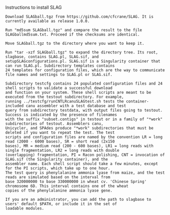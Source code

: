 Instructions to install SLAG

    Download SLAGball.tgz from https://github.com/cfcrane/SLAG. It is currently available as release 1.0.0.

    Run "md5sum SLAGball.tgz" and compare the result to the file SLAGballmd5sum.txt. Proceed if the checksums are identical.

    Move SLAGball.tgz to the directory where you want to keep it.

    Run "tar -xzf SLAGball.tgz" to expand the directory tree. Its root, slagbase, contains SLAG.pl, SLAG.sif, and 
    setupSLAGconfigurations.pl. SLAG.sif is a Singularity container that can run SLAG.pl. Subdirectory templates contains
    24 templates for configuration files, which are the way to communicate file names and settings to SLAG.pl or SLAG.sif.
    
    Subdirectory testcfg contains 24 populated configuration files and 24 shell scripts to validate a successful download 
    and function on your system. These shell scripts are meant to be executed from the testout subdirectory. For example, 
    running ../testcfg/runCNTLRcanuSLAGtest.sh tests the container-included canu assembler with a test database and test 
    query from subdirectory testdata, with output files going to testout. Success is indicated by the presence of filenames 
    with the suffix "subset.contigs" in testout or in a family of "*work" subdirectories of testout. Assemblers canu, 
    Unicycler, and SPAdes produce "*work" subdirectories that must be deleted if you want to repeat the test. The test 
    scripts and configuration files are named by the convention LR = long read (2000 - 6000 bases), SR = short read (2x150 
    bases), MR = medium read (200 - 600 bases), LR1 = long reads with single fragmentation, LR2 = long reads with double 
    (overlapping) fragmentation, PI = Racon polishing, CNT = invocation of SLAG.sif (the Singularity container), and the 
    assembler name. Each shell script should take a few minutes, except for the PI scripts, which take up to one hour. 
    The test query is phenylalanine ammonia lyase from maize, and the test reads are simulated based on the interval from 
    base 320000000 to base 330000000 in wheat cv. 'Chinese Spring' chromosome 6D. This interval contains one of the wheat 
    copies of the phenylalanine ammonia lyase gene.

    If you are an administrator, you can add the path to slagbase to users' default $PATH, or include it in the set of 
    loadable modules.
